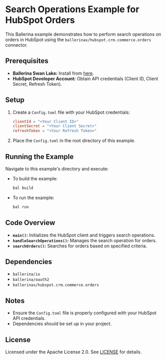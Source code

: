 # Search Operations Example for HubSpot Orders

This Ballerina example demonstrates how to perform search operations on orders in HubSpot using the `ballerinax/hubspot.crm.commerce.orders` connector.

## Prerequisites

- **Ballerina Swan Lake:** Install from [here](https://ballerina.io/downloads/).
- **HubSpot Developer Account:** Obtain API credentials (Client ID, Client Secret, Refresh Token).

## Setup

1. Create a `Config.toml` file with your HubSpot credentials:

    ```toml
    clientId = "<Your Client ID>"
    clientSecret = "<Your Client Secret>"
    refreshToken = "<Your Refresh Token>"
    ```

2. Place the `Config.toml` in the root directory of this example.

## Running the Example

Navigate to this example's directory and execute:

* To build the example:

    ```bash
    bal build
    ```

* To run the example:

    ```bash
    bal run
    ```

## Code Overview

- **`main()`:** Initializes the HubSpot client and triggers search operations.
- **`handleSearchOperations()`:** Manages the search operation for orders.
- **`searchOrders()`:** Searches for orders based on specified criteria.

## Dependencies

- `ballerina/io`
- `ballerina/oauth2`
- `ballerinax/hubspot.crm.commerce.orders`

## Notes

- Ensure the `Config.toml` file is properly configured with your HubSpot API credentials.
- Dependencies should be set up in your project.

## License

Licensed under the Apache License 2.0. See [LICENSE](http://www.apache.org/licenses/LICENSE-2.0) for details.
